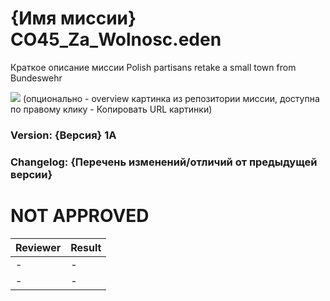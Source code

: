 # {Имя миссии}				CO45_Za_Wolnosc.eden
Краткое описание миссии			Polish partisans retake a small town from Bundeswehr

<img src='{Image URL}' />		(опционально - overview картинка из репозитории миссии, доступна по правому клику - Копировать URL картинки)

### Version: {Версия}			1A

### Changelog: {Перечень изменений/отличий от предыдущей версии}


# NOT APPROVED
| Reviewer | Result |
| ------------ | ------------- |
| - | - |
| - | - |